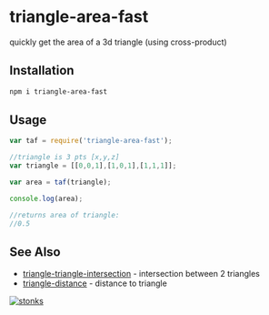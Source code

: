 # triangle-area-fast

quickly get the area of a 3d triangle (using cross-product)

## Installation

```sh
npm i triangle-area-fast
```

## Usage 

```javascript
var taf = require('triangle-area-fast');

//triangle is 3 pts [x,y,z]
var triangle = [[0,0,1],[1,0,1],[1,1,1]];

var area = taf(triangle);

console.log(area);

//returns area of triangle:
//0.5

```

## See Also

- [triangle-triangle-intersection](https://www.npmjs.com/package/triangle-triangle-intersection) - intersection between 2 triangles
- [triangle-distance](https://www.npmjs.com/package/triangle-distance) - distance to triangle


[![stonks](https://i.imgur.com/UpDxbfe.png)](https://www.npmjs.com/~stonkpunk)




